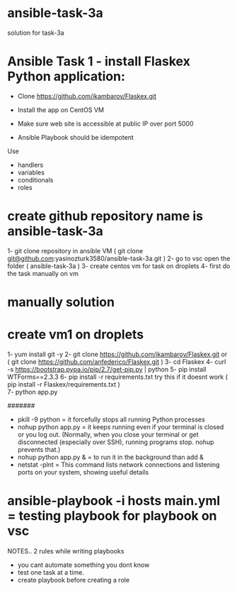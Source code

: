 # ansible-task-3a
solution for task-3a

# Ansible Task 1 - install Flaskex Python application:

-  Clone https://github.com/ikambarov/Flaskex.git
-  Install the app on CentOS VM
-  Make sure web site is accessible at public IP over port 5000

- Ansible Playbook should be idempotent

Use
 -   handlers
 -   variables
 -    conditionals
 -    roles

# create github repository name is ansible-task-3a 
1- git clone repository in ansible VM  (  git clone git@github.com:yasinozturk3580/ansible-task-3a.git )
2- go to vsc open the folder ( ansible-task-3a )
3- create centos vm for task on droplets
4- first do the task manually on vm

# manually solution
 # create vm1 on droplets
 1-  yum install git -y
 2-  git clone https://github.com/ikambarov/Flaskex.git or ( git clone  https://github.com/anfederico/Flaskex.git )
 3-  cd Flaskex
 4-  curl -s https://bootstrap.pypa.io/pip/2.7/get-pip.py | python
 5-  pip install WTForms==2.3.3
 6-  pip install  -r  requirements.txt  try this if it doesnt work ( pip install  -r  Flaskex/requirements.txt )     
 7-  python app.py

#######

- pkill  -9  python =  it forcefully stops all running Python processes
- nohup python app.py = it keeps running even if your terminal is closed or you log out. (Normally, when you close your terminal or get disconnected (especially over SSH), running programs stop. 
  nohup prevents that.)
- nohup python app.py & = to run it in the background than add &
- netstat -plnt = This command lists network connections and listening ports on your system, showing useful details


# ansible-playbook  -i hosts  main.yml = testing playbook for playbook on vsc




####
NOTES..
2 rules while writing playbooks
- you cant automate something you dont know
- test one task at a time.
- create playbook before creating a role






























 
